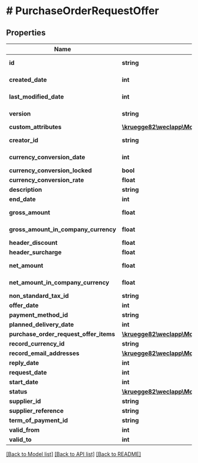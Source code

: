 # # PurchaseOrderRequestOffer

## Properties

Name | Type | Description | Notes
------------ | ------------- | ------------- | -------------
**id** | **string** |  | [optional] [readonly]
**created_date** | **int** |  | [optional] [readonly]
**last_modified_date** | **int** |  | [optional] [readonly]
**version** | **string** |  | [optional] [readonly]
**custom_attributes** | [**\kruegge82\weclapp\Model\CustomAttribute[]**](CustomAttribute.md) |  | [optional]
**creator_id** | **string** |  | [optional] [readonly]
**currency_conversion_date** | **int** |  | [optional] [readonly]
**currency_conversion_locked** | **bool** |  | [optional]
**currency_conversion_rate** | **float** |  | [optional]
**description** | **string** |  | [optional]
**end_date** | **int** |  | [optional]
**gross_amount** | **float** |  | [optional] [readonly]
**gross_amount_in_company_currency** | **float** |  | [optional] [readonly]
**header_discount** | **float** |  | [optional]
**header_surcharge** | **float** |  | [optional]
**net_amount** | **float** |  | [optional] [readonly]
**net_amount_in_company_currency** | **float** |  | [optional] [readonly]
**non_standard_tax_id** | **string** |  | [optional]
**offer_date** | **int** |  | [optional]
**payment_method_id** | **string** |  | [optional]
**planned_delivery_date** | **int** |  | [optional]
**purchase_order_request_offer_items** | [**\kruegge82\weclapp\Model\PurchaseOrderRequestOfferItem[]**](PurchaseOrderRequestOfferItem.md) |  | [optional]
**record_currency_id** | **string** |  | [optional]
**record_email_addresses** | [**\kruegge82\weclapp\Model\EmailAddresses**](EmailAddresses.md) |  | [optional]
**reply_date** | **int** |  | [optional]
**request_date** | **int** |  | [optional]
**start_date** | **int** |  | [optional]
**status** | [**\kruegge82\weclapp\Model\PurchaseOrderRequestSupplierStatusType**](PurchaseOrderRequestSupplierStatusType.md) |  | [optional]
**supplier_id** | **string** |  | [optional]
**supplier_reference** | **string** |  | [optional]
**term_of_payment_id** | **string** |  | [optional]
**valid_from** | **int** |  | [optional]
**valid_to** | **int** |  | [optional]

[[Back to Model list]](../../README.md#models) [[Back to API list]](../../README.md#endpoints) [[Back to README]](../../README.md)
